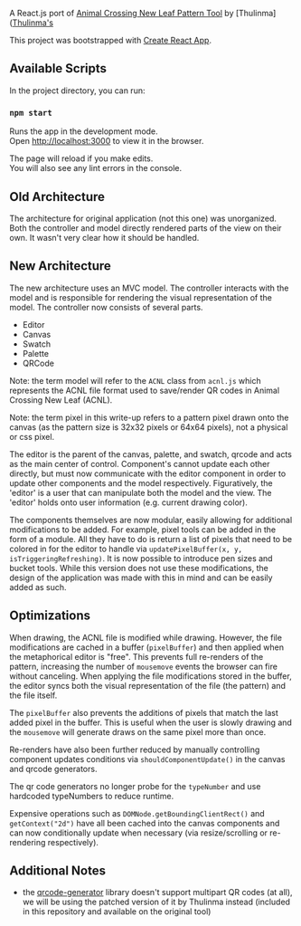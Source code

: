 A React.js port of [Animal Crossing New Leaf Pattern Tool](https://thulinma.com/acnl/) by [Thulinma]([Thulinma's](https://github.com/Thulinma)

This project was bootstrapped with [Create React App](https://github.com/facebook/create-react-app).

## Available Scripts

In the project directory, you can run:

### `npm start`

Runs the app in the development mode.<br>
Open [http://localhost:3000](http://localhost:3000) to view it in the browser.

The page will reload if you make edits.<br>
You will also see any lint errors in the console.


## Old Architecture

The architecture for original application (not this one) was unorganized. Both the controller and model directly rendered parts of the view on their own. It wasn't very clear how it should be handled.

## New Architecture

The new architecture uses an MVC model. The controller interacts with the model and is responsible for rendering the visual representation of the model. The controller now consists of several parts.

* Editor
* Canvas
* Swatch
* Palette
* QRCode

Note: the term model will refer to the `ACNL` class from `acnl.js` which represents the ACNL file format used to save/render QR codes in Animal Crossing New Leaf (ACNL).

Note: the term pixel in this write-up refers to a pattern pixel drawn onto the canvas (as the pattern size is 32x32 pixels or 64x64 pixels), not a physical or css pixel.

The editor is the parent of the canvas, palette, and swatch, qrcode and acts as the main center of control. Component's cannot update each other directly, but must now communicate with the editor component in order to update other components and the model respectively. Figuratively, the 'editor' is a user that can manipulate both the model and the view. The 'editor' holds onto user information (e.g. current drawing color).

The components themselves are now modular, easily allowing for additional modifications to be added. For example, pixel tools can be added in the form of a module. All they have to do is return a list of pixels that need to be colored in for the editor to handle via `updatePixelBuffer(x, y, isTriggeringRefreshing)`. It is now possible to introduce pen sizes and bucket tools. While this version does not use these modifications, the design of the application was made with this in mind and can be easily added as such.


## Optimizations

When drawing, the ACNL file is modified while drawing. However, the file modifications are cached in a buffer (`pixelBuffer`) and then applied when the metaphorical editor is "free". This prevents full re-renders of the pattern, increasing the number of `mousemove` events the browser can fire without canceling. When applying the file modifications stored in the buffer, the editor syncs both the visual representation of the file (the pattern) and the file itself.

The `pixelBuffer` also prevents the additions of pixels that match the last added pixel in the buffer. This is useful when the user is slowly drawing and the `mousemove` will generate draws on the same pixel more than once.

Re-renders have also been further reduced by manually controlling component updates conditions via `shouldComponentUpdate()` in the canvas and qrcode generators.

The qr code generators no longer probe for the `typeNumber` and use hardcoded typeNumbers to reduce runtime.

Expensive operations such as `DOMNode.getBoundingClientRect()` and `getContext("2d")` have all been cached into the canvas components and can now conditionally update when necessary (via resize/scrolling or re-rendering respectively).

## Additional Notes

* the [qrcode-generator](https://github.com/kazuhikoarase/qrcode-generator) library doesn't support multipart QR codes (at all), we will be using the patched version of it by Thulinma instead (included in this repository and available on the original tool)
